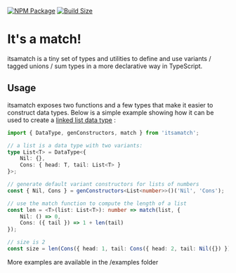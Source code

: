 [![NPM Package][npm]][npm-url]
[![Build Size][build-size]][build-size-url]

# It's a match!

itsamatch is a tiny set of types and utilities to define and use variants / tagged unions / sum types in a more declarative way in TypeScript.

## Usage

itsamatch exposes two functions and a few types that make it easier to construct data types.
Below is a simple example showing how it can be used to create a [linked list data type](https://en.wikipedia.org/wiki/Cons#Lists) :

```typescript
import { DataType, genConstructors, match } from 'itsamatch';

// a list is a data type with two variants:
type List<T> = DataType<{
    Nil: {},
    Cons: { head: T, tail: List<T> }
}>;

// generate default variant constructors for lists of numbers
const { Nil, Cons } = genConstructors<List<number>>()('Nil', 'Cons');

// use the match function to compute the length of a list
const len = <T>(list: List<T>): number => match(list, {
    Nil: () => 0,
    Cons: ({ tail }) => 1 + len(tail)
});

// size is 2
const size = len(Cons({ head: 1, tail: Cons({ head: 2, tail: Nil({}) }) }));
```

More examples are available in the /examples folder

[npm]: https://img.shields.io/npm/v/itsamatch
[npm-url]: https://www.npmjs.com/package/itsamatch
[build-size]: https://badgen.net/bundlephobia/minzip/itsamatch
[build-size-url]: https://bundlephobia.com/result?p=itsamatch